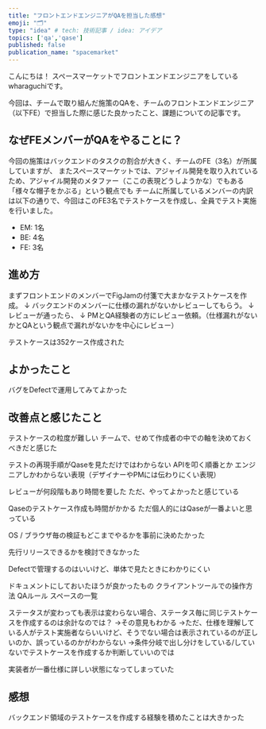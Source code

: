 ```yaml
---
title: "フロントエンドエンジニアがQAを担当した感想"
emoji: "🗂"
type: "idea" # tech: 技術記事 / idea: アイデア
topics: ['qa','qase']
published: false
publication_name: "spacemarket"
---
```


こんにちは！
スペースマーケットでフロントエンドエンジニアをしているwharaguchiです。

今回は、チームで取り組んだ施策のQAを、チームのフロントエンドエンジニア（以下FE）で担当した際に感じた良かったこと、課題についての記事です。
<!-- 感想文のような形の記事になりますが、よかったら読んでいただければと思います。 -->

## なぜFEメンバーがQAをやることに？

今回の施策はバックエンドのタスクの割合が大きく、チームのFE（3名）が所属していますが、
またスペースマーケットでは、アジャイル開発を取り入れているため、アジャイル開発のメタファー（ここの表現どうしようかな）でもある「様々な帽子をかぶる」という観点でも
チームに所属しているメンバーの内訳は以下の通りで、今回はこのFE3名でテストケースを作成し、全員でテスト実施を行いました。

- EM: 1名
- BE: 4名
- FE: 3名

## 進め方

まずフロントエンドのメンバーでFigJamの付箋で大まかなテストケースを作成。
↓
バックエンドのメンバーに仕様の漏れがないかレビューしてもらう。
↓
レビューが通ったら、
↓
PMとQA経験者の方にレビュー依頼。（仕様漏れがないかとQAという観点で漏れがないかを中心にレビュー）

テストケースは352ケース作成された

## よかったこと

バグをDefectで運用してみてよかった

## 改善点と感じたこと

テストケースの粒度が難しい
チームで、せめて作成者の中での軸を決めておくべきだと感じた

テストの再現手順がQaseを見ただけではわからない
APIを叩く順番とか
エンジニアしかわからない表現（デザイナーやPMには伝わりにくい表現）

レビューが何段階もあり時間を要した
ただ、やってよかったと感じている

Qaseのテストケース作成も時間がかかる
ただ個人的にはQaseが一番よいと思っている

OS / ブラウザ毎の検証もどこまでやるかを事前に決めたかった

先行リリースできるかを検討できなかった

Defectで管理するのはいいけど、単体で見たときにわかりにくい

ドキュメントにしておいたほうが良かったもの
クライアントツールでの操作方法
QAルール
スペースの一覧

ステータスが変わっても表示は変わらない場合、ステータス毎に同じテストケースを作成するのは余計なのでは？
→その意見もわかる
→ただ、仕様を理解している人がテスト実施者ならいいけど、そうでない場合は表示されているのが正しいのか、誤っているのかがわからない
→条件分岐で出し分けをしている/していないでテストケースを作成するか判断していいのでは

実装者が一番仕様に詳しい状態になってしまっていた

## 感想

バックエンド領域のテストケースを作成する経験を積めたことは大きかった